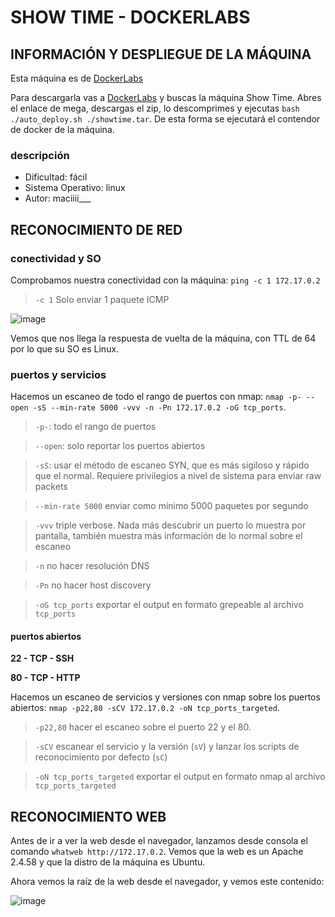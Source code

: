 # SHOW TIME - DOCKERLABS

## INFORMACIÓN Y DESPLIEGUE DE LA MÁQUINA

Esta máquina es de [DockerLabs](https://dockerlabs.es)

Para descargarla vas a [DockerLabs](https://dockerlabs.es) y buscas la máquina Show Time. Abres el enlace de mega, descargas el zip, lo descomprimes y ejecutas `bash ./auto_deploy.sh ./showtime.tar`. De esta forma se ejecutará el contendor de docker de la máquina.

### descripción

- Dificultad: fácil
- Sistema Operativo: linux
- Autor: maciiii___

## RECONOCIMIENTO DE RED

### conectividad y SO

Comprobamos nuestra conectividad con la máquina: `ping -c 1 172.17.0.2`
> `-c 1` Solo enviar 1 paquete ICMP

![image](https://github.com/user-attachments/assets/75d6b7e0-7f86-440e-877b-7a8a41733a10)

Vemos que nos llega la respuesta de vuelta de la máquina, con TTL de 64 por lo que su SO es Linux.

### puertos y servicios

Hacemos un escaneo de todo el rango de puertos con nmap: `nmap -p- --open -sS --min-rate 5000 -vvv -n -Pn 172.17.0.2 -oG tcp_ports`.
> `-p-`: todo el rango de puertos

> `--open`: solo reportar los puertos abiertos

> `-sS`: usar el método de escaneo SYN, que es más sigiloso y rápido que el normal. Requiere privilegios a nivel de sistema para enviar raw packets

> `--min-rate 5000` enviar como mínimo 5000 paquetes por segundo

> `-vvv` triple verbose. Nada más descubrir un puerto lo muestra por pantalla, también muestra más información de lo normal sobre el escaneo

> `-n` no hacer resolución DNS

> `-Pn` no hacer host discovery

> `-oG tcp_ports` exportar el output en formato grepeable al archivo `tcp_ports`

#### puertos abiertos

**22 - TCP - SSH**

**80 - TCP - HTTP**

Hacemos un escaneo de servicios y versiones con nmap sobre los puertos abiertos: `nmap -p22,80 -sCV 172.17.0.2 -oN tcp_ports_targeted`.
> `-p22,80` hacer el escaneo sobre el puerto 22 y el 80.

> `-sCV` escanear el servicio y la versión (`sV`) y lanzar los scripts de reconocimiento por defecto (`sC`)

> `-oN tcp_ports_targeted` exportar el output en formato nmap al archivo `tcp_ports_targeted`

## RECONOCIMIENTO WEB

Antes de ir a ver la web desde el navegador, lanzamos desde consola el comando `whatweb http://172.17.0.2`. Vemos que la web es un Apache 2.4.58 y que la distro de la máquina es Ubuntu.

Ahora vemos la raíz de la web desde el navegador, y vemos este contenido:

![image](https://github.com/user-attachments/assets/7dd79aeb-48eb-42b6-8cc4-3669027a8b84)